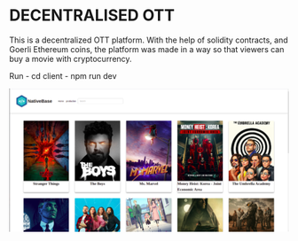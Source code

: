 # DECENTRALISED OTT 
This is a decentralized OTT platform. With the help of solidity contracts, and Goerli Ethereum coins, the platform was made in a way so that viewers can buy a movie with cryptocurrency. 

Run 
    - cd client 
    - npm run dev 

    
![Image Gallery App Screenshot](image.png)
